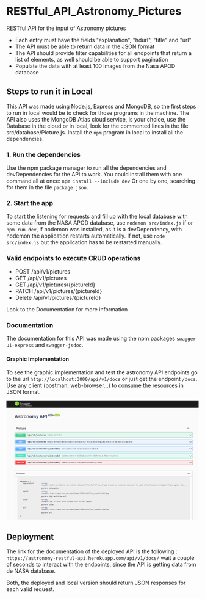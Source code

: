 # RESTful_API_Astronomy_Pictures
RESTful API for the input of Astronomy pictures

- Each entry must have the fields "explanation", "hdurl", "title" and "url"
- The API must be able to return data in the JSON format
- The API should provide filter capabilities for all endpoints that return a list of elements, as well should be able to support pagination
- Populate the data with at least 100 images from the Nasa APOD database

## Steps to run it in Local
This API was made using Node.js, Express and MongoDB, so the first steps to run in local would be to check for those programs in the machine. The API also uses the MongoDB Atlas cloud service, is your choice, use the Database in the cloud or in local, look for the commented lines in the file src/database/Picture.js. 
Install the `npm` program in local to install all the dependencies.

### 1. Run the dependencies
Use the npm package manager to run all the dependencies and devDependencies for the API to work. You could install them with one command all at once:
`npm install --include dev`
Or one by one, searching for them in the file `package.json`.

### 2. Start the app
To start the listening for requests and fill up with the local database with some data from the NASA APOD database, use `nodemon src/index.js` if or `npm run dev`, if nodemon was installed, as it is a devDependency, with nodemon the application restarts automatically. If not, use `node src/index.js` but the application has to be restarted manually.

### Valid endpoints to execute CRUD operations
- POST /api/v1/pictures
- GET  /api/v1/pictures
- GET  /api/v1/pictures/{pictureId}
- PATCH /api/v1/pictures/{pictureId}
- Delete /api/v1/pictures/{pictureId}

Look to the Documentation for more information

### Documentation
The documentation for this API was made using the npm packages `swagger-ui-express` and `swagger-jsdoc`.

#### Graphic Implementation
To see the graphic implementation and test the astronomy API endpoints go to the url `http://localhost:3000/api/v1/docs` or just get the endpoint `/docs`. Use any client (postman, web-browser...) to consume the resources in JSON format.

![Doc Image](doc.png)

## Deployment
The link for the documentation of the deployed API is the following : `https://astronomy-restful-api.herokuapp.com/api/v1/docs/` wait a couple of seconds to interact with the endpoints, since the API is getting data from de NASA database.

Both, the deployed and local version should return JSON responses for each valid request.


